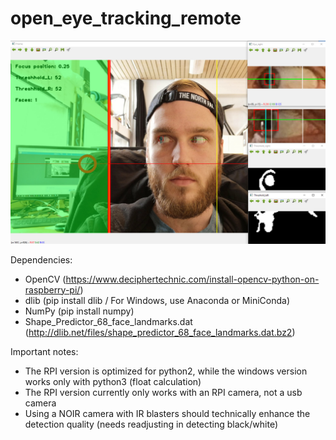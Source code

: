 # open_eye_tracking_remote

![Image of EyeTracker](https://github.com/Mr0Inka/open_eye_tracking_remote/blob/master/test_7.JPG?raw=true)

Dependencies:
- OpenCV (https://www.deciphertechnic.com/install-opencv-python-on-raspberry-pi/)
- dlib (pip install dlib / For Windows, use Anaconda or MiniConda)
- NumPy (pip install numpy)
- Shape_Predictor_68_face_landmarks.dat (http://dlib.net/files/shape_predictor_68_face_landmarks.dat.bz2)


Important notes: 
- The RPI version is optimized for python2, while the windows version works only with python3 (float calculation)
- The RPI version currently only works with an RPI camera, not a usb camera
- Using a NOIR camera with IR blasters should technically enhance the detection quality (needs readjusting in detecting black/white)
